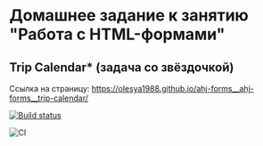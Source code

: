 # Домашнее задание к занятию "Работа с HTML-формами"

## Trip Calendar* (задача со звёздочкой)


Ссылка на страницу: https://olesya1988.github.io/ahj-forms__ahj-forms__trip-calendar/

[![Build status](https://ci.appveyor.com/api/projects/status/p579x3i75649lmkh?svg=true)](https://ci.appveyor.com/project/Olesya1988/ahj-forms__trip-calendar)

![CI](https://github.com/Olesya1988/ahj-forms__trip-calendar/actions/workflows/web.yml/badge.svg)